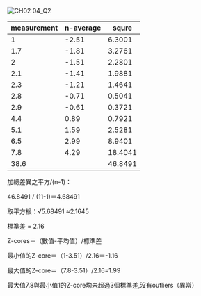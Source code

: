 
![CH02 04_Q2](https://github.com/user-attachments/assets/d62cbc31-42f1-44e5-a43e-662d630a2b9f)


|measurement|	n-average	|squre|
|-|-|-|
|1	|-2.51	|6.3001|
|1.7|	-1.81	|3.2761|
|2	|-1.51	|2.2801|
|2.1|	-1.41	|1.9881|
|2.3	|-1.21|	1.4641|
|2.8	|-0.71	|0.5041|
|2.9	|-0.61	|0.3721|
|4.4	|0.89	|0.7921|
|5.1	|1.59	|2.5281|
|6.5	|2.99	|8.9401|
|7.8	|4.29	|18.4041|
|38.6||46.8491|

加總差異之平方/(n-1)：

46.8491 / (11-1)＝4.68491

取平方根：√5.68491 ≈2.1645

標準差 = 2.16

Z-cores＝（數值-平均值）/標準差

最小值的Z-core＝（1-3.51）/2.16＝-1.16

最大值的Z-core＝（7.8-3.51）/2.16=1.99

最大值7.8與最小值1的Z-core均未超過3個標準差,沒有outliers（異常）
